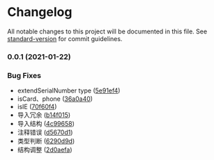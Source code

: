 # Changelog

All notable changes to this project will be documented in this file. See [standard-version](https://github.com/conventional-changelog/standard-version) for commit guidelines.

### 0.0.1 (2021-01-22)


### Bug Fixes

* extendSerialNumber type ([5e91ef4](https://github.com/HanZhaorz/rs-utils/commit/5e91ef482d792ac388261a710e052c406dd6df1f))
* isCard、phone ([36a0a40](https://github.com/HanZhaorz/rs-utils/commit/36a0a408fcd823ccc09f7fe01bd651cfe84dc98c))
* isIE ([70f60f4](https://github.com/HanZhaorz/rs-utils/commit/70f60f4b1017f9ad0540f2d7d2e74d49716346ba))
* 导入冗余 ([b14f015](https://github.com/HanZhaorz/rs-utils/commit/b14f01568e11d54ece5d1cc504664c166ca9e7d3))
* 导入结构 ([4c99658](https://github.com/HanZhaorz/rs-utils/commit/4c996587e41e40bb0214283c27337ca4d0aad221))
* 注释错误 ([d5670d1](https://github.com/HanZhaorz/rs-utils/commit/d5670d1a2a67e7cf9f5f4e8583f2fa98427a2539))
* 类型判断 ([6290d9d](https://github.com/HanZhaorz/rs-utils/commit/6290d9d3d3df0a2949d5c64b75d9921c45e59b93))
* 结构调整 ([2d0aefa](https://github.com/HanZhaorz/rs-utils/commit/2d0aefae3abaf33948ff0f1ea0e405e25e938e85))

